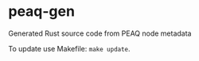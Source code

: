 # peaq-gen

Generated Rust source code from PEAQ node metadata

To update use Makefile: `make update`.
